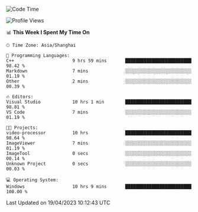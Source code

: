 <!--START_SECTION:waka-->
![Code Time](http://img.shields.io/badge/Code%20Time-871%20hrs%2030%20mins-blue)

![Profile Views](http://img.shields.io/badge/Profile%20Views-7-blue)

📊 **This Week I Spent My Time On** 

```text
🕑︎ Time Zone: Asia/Shanghai

💬 Programming Languages: 
C++                      9 hrs 59 mins       █████████████████████████   98.42 % 
Markdown                 7 mins              ░░░░░░░░░░░░░░░░░░░░░░░░░   01.19 % 
Other                    2 mins              ░░░░░░░░░░░░░░░░░░░░░░░░░   00.39 % 

🔥 Editors: 
Visual Studio            10 hrs 1 min        █████████████████████████   98.81 % 
VS Code                  7 mins              ░░░░░░░░░░░░░░░░░░░░░░░░░   01.19 % 

🐱‍💻 Projects: 
video-processor          10 hrs              █████████████████████████   98.64 % 
ImageViewer              7 mins              ░░░░░░░░░░░░░░░░░░░░░░░░░   01.19 % 
ImageTool                0 secs              ░░░░░░░░░░░░░░░░░░░░░░░░░   00.14 % 
Unknown Project          0 secs              ░░░░░░░░░░░░░░░░░░░░░░░░░   00.03 % 

💻 Operating System: 
Windows                  10 hrs 9 mins       █████████████████████████   100.00 % 
```


 Last Updated on 19/04/2023 10:12:43 UTC
<!--END_SECTION:waka-->